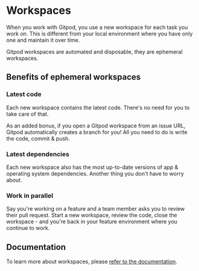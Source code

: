 # Workspaces

When you work with Gitpod, you use a new workspace for each task you work on. This is different from your local environment where you have only one and maintain it over time.

Gitpod workspaces are automated and disposable, they are ephemeral workspaces.

## Benefits of ephemeral workspaces

### Latest code

Each new workspace contains the latest code. There's no need for you to take care of that.

As an added bonus, if you open a Gitpod workspace from an issue URL, Gitpod automatically creates a branch for you! All you need to do is write the code, commit & push.

### Latest dependencies

Each new workspace also has the most up-to-date versions of app & operating system dependencies. Another thing you don't have to worry about.

### Work in parallel

Say you're working on a feature and a team member asks you to review their pull request. Start a new workspace, review the code, close the workspace - and you're back in your feature environment where you continue to work.

## Documentation

To learn more about workspaces, please [refer to the documentation](https://www.gitpod.io/docs/introduction/learn-gitpod/one-workspace-per-task).
